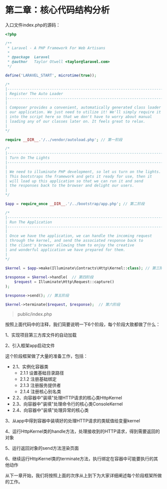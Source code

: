 # 第二章：核心代码结构分析

入口文件index.php的源码：

```php
<?php

/**
 * Laravel - A PHP Framework For Web Artisans
 *
 * @package  Laravel
 * @author   Taylor Otwell <taylor@laravel.com>
 */

define('LARAVEL_START', microtime(true));

/*
|--------------------------------------------------------------------------
| Register The Auto Loader
|--------------------------------------------------------------------------
|
| Composer provides a convenient, automatically generated class loader for
| our application. We just need to utilize it! We'll simply require it
| into the script here so that we don't have to worry about manual
| loading any of our classes later on. It feels great to relax.
|
*/

require __DIR__.'/../vendor/autoload.php'; // 第一阶段

/*
|--------------------------------------------------------------------------
| Turn On The Lights
|--------------------------------------------------------------------------
|
| We need to illuminate PHP development, so let us turn on the lights.
| This bootstraps the framework and gets it ready for use, then it
| will load up this application so that we can run it and send
| the responses back to the browser and delight our users.
|
*/

$app = require_once __DIR__.'/../bootstrap/app.php'; // 第二阶段

/*
|--------------------------------------------------------------------------
| Run The Application
|--------------------------------------------------------------------------
|
| Once we have the application, we can handle the incoming request
| through the kernel, and send the associated response back to
| the client's browser allowing them to enjoy the creative
| and wonderful application we have prepared for them.
|
*/

$kernel = $app->make(Illuminate\Contracts\Http\Kernel::class); // 第三阶段
 
$response = $kernel->handle(  // 第四阶段
    $request = Illuminate\Http\Request::capture()
);

$response->send(); // 第五阶段

$kernel->terminate($request, $response);  // 第六阶段

```

> public/index.php

按照上面代码中的注释，我们简要说明一下6个阶段，每个阶段大致都做了什么：

1、实现项目第三方库文件的自动加载

2、引入框架app启动文件

这个阶段框架做了大量的准备工作，包括：

  - 2.1、实例化容器类
    - 2.1.1 设置基础目录路径
    - 2.1.2 注册基础绑定
    - 2.1.3 注册服务提供者
    - 2.1.4 注册核心别名类
  - 2.2、向容器中"装填"处理HTTP请求的核心类HttpKernel
  - 2.3、向容器中"装填"处理命令行的核心类ConsoleKernel
  - 2.4、向容器中"装填"处理异常的核心类

3、从app中得到容器中装填好的处理HTTP请求的类赋值给变量kernel

4、运行HttpKernel类的handle方法，处理接收到的HTTP请求，得到需要返回的对象

5、运行返回对象的send方法渲染页面

6、继续运行HttpKernel类的terminate方法，执行绑定在容器中可能要执行的其他动作

从下一章开始，我们将按照上面的次序从上到下为大家详细阐述每个阶段框架所做的工作。